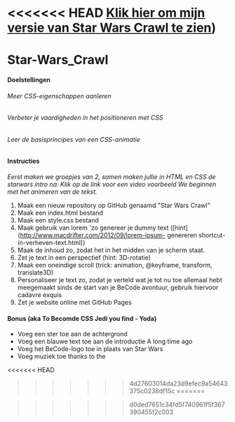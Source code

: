 <<<<<<< HEAD
  [Klik hier om mijn versie van Star Wars Crawl te zien]())
=======
# Star-Wars_Crawl

#### Doelstellingen
###### Meer CSS-eigenschappen aanleren
###### Verbeter je vaardigheden in het positioneren met CSS
###### Leer de basisprincipes van een CSS-animatie

#### Instructies
*Eerst maken we groepjes van 2, samen maken jullie in HTML en CSS de starwars intro na.*
*Klik op de link voor een video voorbeeld We beginnen met het animeren van de tekst.*
1. Maak een nieuw repository op GitHub genaamd "Star Wars Crawl"
1. Maak een index.html bestand
1. Maak een style.css bestand
1. Maak gebruik van lorem 'zo genereer je dummy text ([hint](http://www.macdrifter.com/2012/09/lorem-ipsum- genereren shortcut-in-verheven-text.html))
1. Maak de inhoud zo, zodat het in het midden van je scherm staat.
1. Zet je text in een perspectief (hint: 3D-rotatie)
1. Maak een oneindige scroll (trick: animation, @keyframe, transform, translate3D)
1. Personaliseer je text zo, zodat je verteld wat je tot nu toe allemaal hebt meegemaakt sinds de start van je BeCode avontuur, gebruik hiervoor cadavre exquis
1. Zet je website online met GitHub Pages

#### Bonus (aka To Becomde CSS Jedi you find - Yoda)
* Voeg een ster toe aan de achtergrond
* Voeg een blauwe text toe aan de introductie A long time ago
* Voeg het BeCode-logo toe in plaats van Star Wars
* Voeg muziek toe thanks to the <audio> tag
  
  
  
  
<<<<<<< HEAD
>>>>>>> 4d27603014da23d9efec9a54643375c0238df15c
=======
  
>>>>>>> d0ded7651c34fd5f740961f5f367390455f2c003
